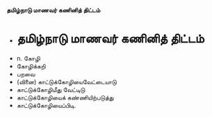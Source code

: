 **தமிழ்நாடு மாணவர் கணினித் திட்டம்**
- # தமிழ்நாடு மாணவர் கணினித் திட்டம்
- n. கோழி
- கோழிக்கறி
- பறவை
- (வினை) காட்டுக்கோழியைவேட்டையாடு
- காட்டுக்கோழிமீது வேட்டிடு
- காட்டுக்கோழியைக் கண்ணியிற்படுத்து
- காட்டுக்கோழியைப்பிடி.

